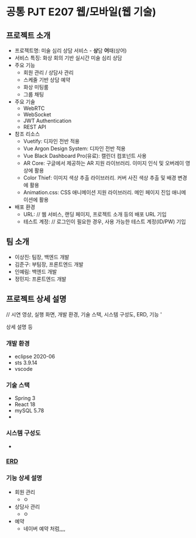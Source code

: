 # 공통 PJT E207 웹/모바일(웹 기술)

<!-- 필수 항목 -->

## 프로젝트 소개

* 프로젝트명: 미술 심리 상담 서비스 - <b>상</b>담 <b>어</b>때(상어)
* 서비스 특징: 화상 회의 기반 실시간 미술 심리 상담
* 주요 기능
  - 회원 관리 / 상담사 관리
  - 스케줄 기반 상담 예약
  - 화상 미팅룸
  - 그룹 채팅
* 주요 기술
  - WebRTC
  - WebSocket
  - JWT Authentication
  - REST API
* 참조 리소스
  * Vuetify: 디자인 전반 적용
  * Vue Argon Design System: 디자인 전반 적용
  * Vue Black Dashboard Pro(유료): 캘린더 컴포넌트 사용
  * AR Core: 구글에서 제공하는 AR 지원 라이브러리. 이미지 인식 및 오버레이 영상에 활용
  * Color Thief: 이미지 색상 추출 라이브러리. 커버 사진 색상 추출 및 배경 변경에 활용
  * Animation.css: CSS 애니메이션 지원 라이브러리. 메인 페이지 진입 애니메이션에 활용
* 배포 환경
  - URL: // 웹 서비스, 랜딩 페이지, 프로젝트 소개 등의 배포 URL 기입
  - 테스트 계정: // 로그인이 필요한 경우, 사용 가능한 테스트 계정(ID/PW) 기입

<!-- 자유 양식 -->

## 팀 소개
* 이상진: 팀장, 백엔드 개발
* 김준구: 부팀장, 프론트엔드 개발
* 인예림: 백엔드 개발
* 정민지: 프론트엔드 개발

<!-- 자유 양식 -->

## 프로젝트 상세 설명

// 시연 영상, 실행 화면, 개발 환경, 기술 스택, 시스템 구성도, ERD, 기능 '

상세 설명 등
### 개발 환경
- eclipse 2020-06
- sts 3.9.14
- vscode 


### 기술 스택
- Spring 3
- React 18
- mySQL 5.78
- 

### 시스템 구성도
-

### [ERD](https://www.erdcloud.com/d/fj9adz4HAg2kJBc5e)


### 기능 상세 설명
- 회원 관리
  - ㅇ
- 상담사 관리
  - ㅇ
- 예약
  - 네이버 예약 처럼,,,,
